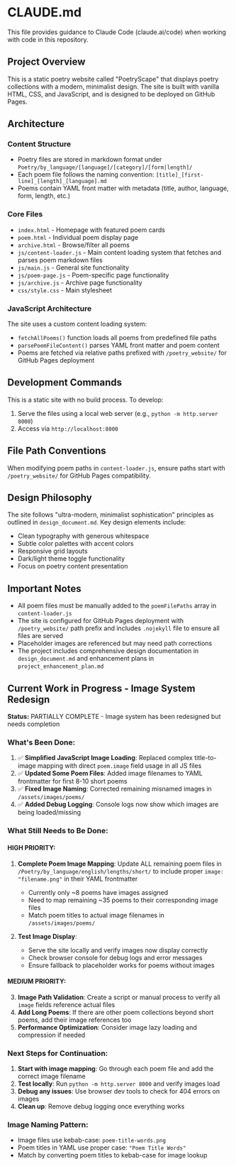# CLAUDE.md

This file provides guidance to Claude Code (claude.ai/code) when working with code in this repository.

## Project Overview

This is a static poetry website called "PoetryScape" that displays poetry collections with a modern, minimalist design. The site is built with vanilla HTML, CSS, and JavaScript, and is designed to be deployed on GitHub Pages.

## Architecture

### Content Structure
- Poetry files are stored in markdown format under `Poetry/by_language/[language]/[category]/[form|length]/`
- Each poem file follows the naming convention: `[title]_[first-line]_[length]_[language].md`
- Poems contain YAML front matter with metadata (title, author, language, form, length, etc.)

### Core Files
- `index.html` - Homepage with featured poem cards
- `poem.html` - Individual poem display page
- `archive.html` - Browse/filter all poems
- `js/content-loader.js` - Main content loading system that fetches and parses poem markdown files
- `js/main.js` - General site functionality
- `js/poem-page.js` - Poem-specific page functionality
- `js/archive.js` - Archive page functionality
- `css/style.css` - Main stylesheet

### JavaScript Architecture
The site uses a custom content loading system:
- `fetchAllPoems()` function loads all poems from predefined file paths
- `parsePoemFileContent()` parses YAML front matter and poem content
- Poems are fetched via relative paths prefixed with `/poetry_website/` for GitHub Pages deployment

## Development Commands

This is a static site with no build process. To develop:
1. Serve the files using a local web server (e.g., `python -m http.server 8000`)
2. Access via `http://localhost:8000`

## File Path Conventions

When modifying poem paths in `content-loader.js`, ensure paths start with `/poetry_website/` for GitHub Pages compatibility.

## Design Philosophy

The site follows "ultra-modern, minimalist sophistication" principles as outlined in `design_document.md`. Key design elements include:
- Clean typography with generous whitespace
- Subtle color palettes with accent colors
- Responsive grid layouts
- Dark/light theme toggle functionality
- Focus on poetry content presentation

## Important Notes

- All poem files must be manually added to the `poemFilePaths` array in `content-loader.js`
- The site is configured for GitHub Pages deployment with `/poetry_website/` path prefix and includes `.nojekyll` file to ensure all files are served
- Placeholder images are referenced but may need path corrections
- The project includes comprehensive design documentation in `design_document.md` and enhancement plans in `project_enhancement_plan.md`

## Current Work in Progress - Image System Redesign

**Status:** PARTIALLY COMPLETE - Image system has been redesigned but needs completion

### What's Been Done:
1. ✅ **Simplified JavaScript Image Loading**: Replaced complex title-to-image mapping with direct `poem.image` field usage in all JS files
2. ✅ **Updated Some Poem Files**: Added image filenames to YAML frontmatter for first 8-10 short poems
3. ✅ **Fixed Image Naming**: Corrected remaining misnamed images in `/assets/images/poems/`
4. ✅ **Added Debug Logging**: Console logs now show which images are being loaded/missing

### What Still Needs to Be Done:

#### HIGH PRIORITY:
1. **Complete Poem Image Mapping**: Update ALL remaining poem files in `/Poetry/by_language/english/lengths/short/` to include proper `image: "filename.png"` in their YAML frontmatter
   - Currently only ~8 poems have images assigned
   - Need to map remaining ~35 poems to their corresponding image files
   - Match poem titles to actual image filenames in `/assets/images/poems/`

2. **Test Image Display**: 
   - Serve the site locally and verify images now display correctly
   - Check browser console for debug logs and error messages
   - Ensure fallback to placeholder works for poems without images

#### MEDIUM PRIORITY:
3. **Image Path Validation**: Create a script or manual process to verify all `image` fields reference actual files
4. **Add Long Poems**: If there are other poem collections beyond short poems, add their image references too
5. **Performance Optimization**: Consider image lazy loading and compression if needed

### Next Steps for Continuation:
1. **Start with image mapping**: Go through each poem file and add the correct image filename
2. **Test locally**: Run `python -m http.server 8000` and verify images load
3. **Debug any issues**: Use browser dev tools to check for 404 errors on images
4. **Clean up**: Remove debug logging once everything works

### Image Naming Pattern:
- Image files use kebab-case: `poem-title-words.png`
- Poem titles in YAML use proper case: `"Poem Title Words"`
- Match by converting poem titles to kebab-case for image lookup